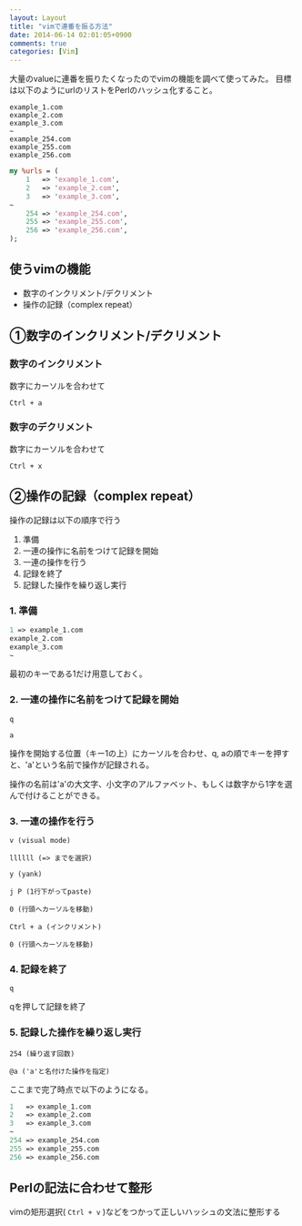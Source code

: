 ```yaml
---
layout: Layout
title: "vimで連番を振る方法"
date: 2014-06-14 02:01:05+0900
comments: true
categories: [Vim]
---
```


大量のvalueに連番を振りたくなったのでvimの機能を調べて使ってみた。
目標は以下のようにurlのリストをPerlのハッシュ化すること。

```
example_1.com
example_2.com
example_3.com
~
example_254.com
example_255.com
example_256.com
```


```perl
my %urls = (
    1   => 'example_1.com',
    2   => 'example_2.com',
    3   => 'example_3.com',
~
    254 => 'example_254.com',
    255 => 'example_255.com',
    256 => 'example_256.com',
);
```

## 使うvimの機能
* 数字のインクリメント/デクリメント
* 操作の記録（complex repeat）


## ①数字のインクリメント/デクリメント
### 数字のインクリメント
数字にカーソルを合わせて
```
Ctrl + a
```

### 数字のデクリメント
数字にカーソルを合わせて
```
Ctrl + x
```

## ②操作の記録（complex repeat）
操作の記録は以下の順序で行う

1. 準備
2. 一連の操作に名前をつけて記録を開始
3. 一連の操作を行う
4. 記録を終了
5. 記録した操作を繰り返し実行

### 1. 準備
```perl
1 => example_1.com
example_2.com
example_3.com
~
```
最初のキーである1だけ用意しておく。

### 2. 一連の操作に名前をつけて記録を開始
```
q
```
```
a
```
操作を開始する位置（キー1の上）にカーソルを合わせ、q, aの順でキーを押すと、'a'という名前で操作が記録される。

操作の名前は'a'の大文字、小文字のアルファベット、もしくは数字から1字を選んで付けることができる。

### 3. 一連の操作を行う
```
v (visual mode)
```
```
llllll (=> までを選択)
```
```
y (yank)
```
```
j P (1行下がってpaste)
```
```
0 (行頭へカーソルを移動)
```
```
Ctrl + a (インクリメント)
```
```
0 (行頭へカーソルを移動)
```

### 4. 記録を終了
```
q
```
qを押して記録を終了

### 5. 記録した操作を繰り返し実行
```
254 (繰り返す回数)
```
```
@a ('a'と名付けた操作を指定)
```

ここまで完了時点で以下のようになる。
```perl
1   => example_1.com
2   => example_2.com
3   => example_3.com
~
254 => example_254.com
255 => example_255.com
256 => example_256.com
```

## Perlの記法に合わせて整形
vimの矩形選択( ```Ctrl + v``` )などをつかって正しいハッシュの文法に整形する
